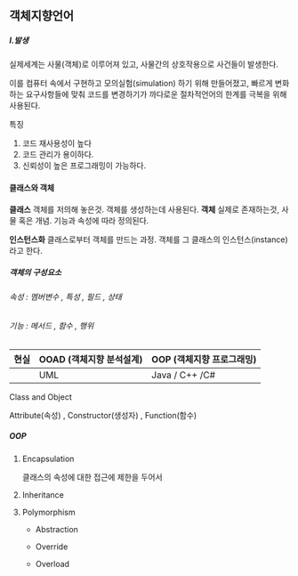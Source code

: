 ## 객체지향언어

##### I.발생

실제세계는 사물(객체)로 이루어져 있고, 사물간의 상호작용으로 사건들이 발생한다.

이를 컴퓨터 속에서 구현하고 모의실험(simulation) 하기 위해 만들어졌고, 빠르게 변화하는 요구사항들에 맞춰 코드를 변경하기가 까다로운 절차적언어의 한계를 극복을 위해 사용된다.

특징

1. 코드 재사용성이 높다
2. 코드 관리가 용이하다.
3. 신뢰성이 높은 프로그래밍이 가능하다.

#### 클래스와 객체

**클래스** 객체를 저의해 놓은것. 객체를 생성하는데 사용된다.
 **객체** 실제로 존재하는것, 사물 혹은 개념. 기능과 속성에 따라 정의된다.

**인스턴스화** 클래스로부터 객체를 만드는 과정. 객체를 그 클래스의 인스턴스(instance) 라고 한다.

##### **객체의 구성요소** 

###### 속성 : 멤버변수 , 특성 , 필드 , 상태

###### 기능 : 메서드 , 함수 , 행위

| 현실 | OOAD (객체지향 분석설계) | OOP (객체지향 프로그래밍) |
| ---- | ------------------------ | ------------------------- |
|      | UML                      | Java / C++ /C#            |

Class and Object

Attribute(속성) , Constructor(생성자) , Function(함수)

##### OOP

1. Encapsulation

   클래스의 속성에 대한 접근에 제한을 두어서

2. Inheritance

3. Polymorphism	

   

   - Abstraction

   - Override

   - Overload

